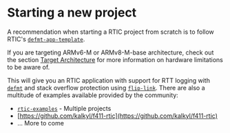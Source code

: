 # Starting a new project

A recommendation when starting a RTIC project from scratch is to 
follow RTIC's [`defmt-app-template`].

If you are targeting ARMv6-M or ARMv8-M-base architecture, check out the section [Target  Architecture](../internals/targets.md) for more information on hardware limitations to be aware of.

[`defmt-app-template`]: https://github.com/rtic-rs/defmt-app-template

This will give you an RTIC application with support for RTT logging with [`defmt`] and stack overflow
protection using [`flip-link`]. There are also a multitude of examples available provided by the community:

- [`rtic-examples`] - Multiple projects
- [https://github.com/kalkyl/f411-rtic](https://github.com/kalkyl/f411-rtic)
- ... More to come

[`defmt`]: https://github.com/knurling-rs/defmt/
[`flip-link`]: https://github.com/knurling-rs/flip-link/
[`rtic-examples`]: https://github.com/rtic-rs/rtic-examples
